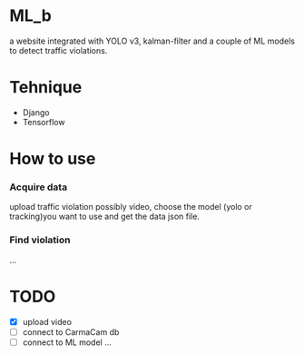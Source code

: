 # ML_b
a website integrated with YOLO v3, kalman-filter and a couple of ML models to detect traffic violations.

# Tehnique
- Django
- Tensorflow

# How to use
### Acquire data
upload traffic violation possibly video, choose the model (yolo or tracking)you want to use and get the data json file.
### Find violation
...

# TODO
- [x] upload video
- [ ] connect to CarmaCam db
- [ ] connect to ML model
...
